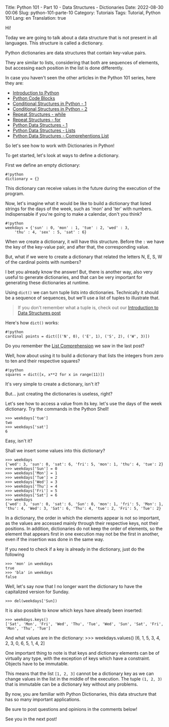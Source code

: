 Title: Python 101 - Part 10 - Data Structures - Dictionaries
Date: 2022-08-30 00:06
Slug: python-101-parte-10
Category: Tutoriais
Tags: Tutorial, Python 101
Lang: en
Translation: true

Hi!

Today we are going to talk about a data structure that is not present in all languages. This structure is called a dictionary.

Python dictionaries are data structures that contain key-value pairs.

They are similar to lists, considering that both are sequences of elements, but accessing each position in the list is done differently.

In case you haven't seen the other articles in the Python 101 series, here they are:

* [Introduction to Python]({filename}/Tutoriais/en/python101.md)
* [Python Code Blocks]({filename}/Tutoriais/en/python101.2.md)
* [Conditional Structures in Python - 1]({filename}/Tutoriais/en/python101.3.md)
* [Conditional Structures in Python - 2]({filename}/Tutoriais/en/python101.4.md)
* [Repeat Structures - while]({filename}/Tutoriais/en/python101.5.md)
* [Repeat Structures - for]({filename}/Tutoriais/en/python101.6.md)
* [Python Data Structures - 1]({filename}/Tutoriais/en/python101.7.md)
* [Python Data Structures - Lists]({filename}/Tutoriais/en/python101.8.md)
* [Python Data Structures - Comprehentions List]({filename}/Tutoriais/en/python101.9.md)

So let's see how to work with Dictionaries in Python!

To get started, let's look at ways to define a dictionary.

First we define an empty dictionary:

    #!python
    dictionary = {}

This dictionary can receive values ​​in the future during the execution of the program.

Now, let's imagine what it would be like to build a dictionary that listed strings for the days of the week, such as 'mon' and 'ter' with numbers. Indispensable if you're going to make a calendar, don't you think?

    #!python
    weekdays = {'sun' : 0, 'mon' : 1, 'tue' : 2, 'wed' : 3,
        'thu' : 4, 'sex' : 5, 'sat' : 6}

When we create a dictionary, it will have this structure. Before the `:` we have the key of the key-value pair, and after that, the corresponding value.

But, what if we were to create a dictionary that related the letters N, E, S, W of the cardinal points with numbers?

I bet you already know the answer! But, there is another way, also very useful to generate dictionaries, and that can be very important for generating these dictionaries at runtime.

Using `dict()` we can turn tuple lists into dictionaries. Technically it should be a sequence of sequences, but we'll use a list of tuples to illustrate that.

> If you don't remember what a tuple is, check out our [Introduction to Data Structures post]({filename}/Tutoriais/en/python101.7.md)

Here's how `dict()` works:

    #!python
    cardinal points = dict([('N', 0), ('E', 1), ('S', 2), ('W', 3)])

Do you remember the [List Comprehension]({filename}/Tutoriais/en/python101.9.md) we saw in the last post?

Well, how about using it to build a dictionary that lists the integers from zero to ten and their respective squares?

    #!python
    squares = dict([x, x**2 for x in range(11)])

It's very simple to create a dictionary, isn't it?

But... just creating the dictionaries is useless, right?

Let's see how to access a value from its key. let's use the days of the week dictionary. Try the commands in the Python Shell!

    >>> weekdays['tue']
    two
    >>> weekdays['sat']
    6

Easy, isn't it?

Shall we insert some values ​​into this dictionary?

    >>> weekdays
    {'wed': 3, 'sun': 0, 'sat': 6, 'fri': 5, 'mon': 1, 'thu': 4, 'tue': 2}
    >>> weekdays['Sun'] = 0
    >>> weekdays['Mon'] = 1
    >>> weekdays['Tue'] = 2
    >>> weekdays['Wed'] = 3
    >>> weekdays['Thu'] = 4
    >>> weekdays['Fri'] = 5
    >>> weekdays['Sat'] = 6
    >>> weekdays
    {'wed': 3, 'sun': 0, 'sat': 6, 'Sun': 0, 'mon': 1, 'fri': 5, 'Mon': 1,
    'thu': 4, 'Wed': 3, 'Sat': 6, 'Thu': 4, 'tue': 2, 'Fri': 5, 'Tue': 2}

In a dictionary, the order in which the elements appear is not so important, as the values ​​are accessed mainly through their respective keys, not their positions. In addition, dictionaries do not keep the order of elements, so the element that appears first in one execution may not be the first in another, even if the insertion was done in the same way.

If you need to check if a key is already in the dictionary, just do the following

    >>> 'mon' in weekdays
    true
    >>> 'bla' in weekdays
    false

Well, let's say now that I no longer want the dictionary to have the capitalized version for Sunday.

    >>> del(weekdays['Sun])

It is also possible to know which keys have already been inserted:

    >>> weekdays.keys()
    ['Sat', 'Mon', 'Fri', 'Wed', 'Thu', 'Tue', 'Wed', 'Sun', 'Sat', 'Fri',
    'Mon', 'Thu', 'Tue']

And what values ​​are in the dictionary:
    >>> weekdays.values()
    [6, 1, 5, 3, 4, 2, 3, 0, 6, 5, 1, 4, 2]

One important thing to note is that keys and dictionary elements can be of virtually any type, with the exception of keys which have a constraint. Objects have to be immutable.

This means that the list `[1, 2, 3]` cannot be a dictionary key as we can change values ​​in the list in the middle of the execution. The tuple `(1, 2, 3)` that is immutable can be a dictionary key without any problems.

By now, you are familiar with Python Dictionaries, this data structure that has so many important applications.

Be sure to post questions and opinions in the comments below!

See you in the next post!
